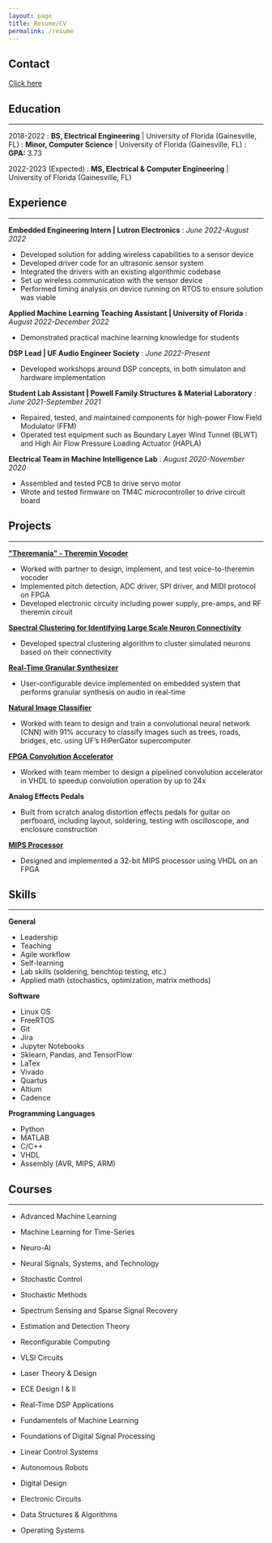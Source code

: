 ```yaml
---
layout: page
title: Resume/CV
permalink: /resume
---
```


## Contact

[Click here](https://jcornell616.github.io/contact.html)

## Education
------------

2018-2022
:   **BS, Electrical Engineering**	\| University of Florida (Gainesville, FL)
:	**Minor, Computer Science**		\| University of Florida (Gainesville, FL)
:	**GPA:** 3.73

2022-2023 (Expected)
:   **MS, Electrical & Computer Engineering** \| University of Florida (Gainesville, FL)


## Experience
-------------

**Embedded Engineering Intern | Lutron Electronics**
:   *June 2022-August 2022*

- Developed solution for adding wireless capabilities to a sensor device
- Developed driver code for an ultrasonic sensor system
- Integrated the drivers with an existing algorithmic codebase
- Set up wireless communication with the sensor device
- Performed timing analysis on device running on RTOS to ensure solution was viable

**Applied Machine Learning Teaching Assistant | University of Florida**
:   *August 2022-December 2022*

- Demonstrated practical machine learning knowledge for students

**DSP Lead | UF Audio Engineer Society**
:   *June 2022-Present*

- Developed workshops around DSP concepts, in both simulaton and hardware implementation

**Student Lab Assistant | Powell Family Structures & Material Laboratory**
:   *June 2021-September 2021*

- Repaired, tested, and maintained components for high-power Flow Field Modulator (FFM)
- Operated test equipment such as Boundary Layer Wind Tunnel (BLWT) and High Air Flow Pressure Loading Actuator (HAPLA)

**Electrical Team in Machine Intelligence Lab**
:	*August 2020-November 2020*

- Assembled and tested PCB to drive servo motor
- Wrote and tested firmware on TM4C microcontroller to drive circuit board


## Projects
-----------

[**"Theremania" - Theremin Vocoder**](https://github.com/jcornell616/Theremax)

- Worked with partner to design, implement, and test voice-to-theremin vocoder
- Implemented pitch detection, ADC driver, SPI driver, and MIDI protocol on FPGA
- Developed electronic circuity including power supply, pre-amps, and RF theremin circuit

[**Spectral Clustering for Identifying Large Scale Neuron Connectivity**](https://github.com/jcornell616/spectral-clustering-for-identifying-large-scale-neuron-connectivity)

- Developed spectral clustering algorithm to cluster simulated neurons based on their connectivity

[**Real-Time Granular Synthesizer**](https://github.com/jcornell616/Real-Time-Granular-Synthesizer)

- User-configurable device implemented on embedded system that performs granular synthesis on audio in real-time

[**Natural Image Classifier**](https://github.com/jcornell616/Real-Time-Granular-Synthesizer)

- Worked with team to design and train a convolutional neural network (CNN) with 91% accuracy to classify images such as trees, roads, bridges, etc.
using UF’s HiPerGator supercomputer

[**FPGA Convolution Accelerator**](https://github.com/jcornell616/reconfigurable-computing/tree/main/FinalProject)
	 	 	 
- Worked with team member to design a pipelined convolution accelerator in VHDL to speedup convolution operation by up to 24x

**Analog Effects Pedals**

- Built from scratch analog distortion effects pedals for guitar on perfboard, including layout, soldering, testing with oscilloscope, and enclosure construction

[**MIPS Processor**](https://github.com/jcornell616/MIPS-Processor)
	 	 	 	 
- Designed and implemented a 32-bit MIPS processor using VHDL on an FPGA


## Skills
---------

**General**

* Leadership
* Teaching
* Agile workflow
* Self-learning
* Lab skills (soldering, benchtop testing, etc.)
* Applied math (stochastics, optimization, matrix methods)

**Software**

* Linux OS
* FreeRTOS
* Git
* Jira
* Jupyter Notebooks
* Sklearn, Pandas, and TensorFlow
* LaTex
* Vivado
* Quartus
* Altium
* Cadence

**Programming Languages**

* Python
* MATLAB
* C/C++
* VHDL
* Assembly (AVR, MIPS, ARM)


## Courses
----------

* Advanced Machine Learning

* Machine Learning for Time-Series

* Neuro-AI

* Neural Signals, Systems, and Technology

* Stochastic Control

* Stochastic Methods

* Spectrum Sensing and Sparse Signal Recovery

* Estimation and Detection Theory

* Reconfigurable Computing

* VLSI Circuits

* Laser Theory & Design

* ECE Design I & II

* Real-Time DSP Applications

* Fundamentels of Machine Learning

* Foundations of Digital Signal Processing

* Linear Control Systems

* Autonomous Robots

* Digital Design

* Electronic Circuits

* Data Structures & Algorithms

* Operating Systems